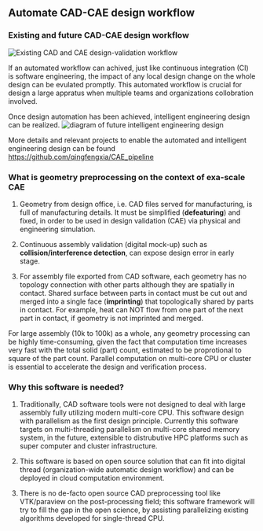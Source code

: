 
## Automate CAD-CAE design workflow

### Existing and future CAD-CAE design workflow

![Existing CAD and CAE design-validation workflow](https://github.com/qingfengxia/CAE_pipeline/raw/master/images/current_CAE_process.png)

If an automated workflow can achived, just like continuous integration (CI) is software engineering, the impact of any local design change on the whole design can be evulated promptly. This automated workflow is crucial for design a large appratus when multiple teams and organizations collobration involved.

Once design automation has been achieved, intelligent engineering design can be realized.
![diagram of future intelligent engineering design](https://github.com/qingfengxia/CAE_pipeline/raw/master/images/intelligent_engineering_design.png)

More details and relevant projects to enable the automated and intelligent engineering design can be found 
https://github.com/qingfengxia/CAE_pipeline

### What is geometry preprocessing on the context of exa-scale CAE

1. Geometry from design office, i.e. CAD files served for manufacturing, is full of manufacturing details. It must be simplified (**defeaturing**) and fixed, in order to be used in design validation (CAE) via physical and engineering simulation.

2. Continuous assembly validation (digital mock-up) such as **collision/interference detection**, can expose design error in early stage. 

3. For assembly file exported from CAD software, each geometry has no topology connection with other parts although they are spatially in contact. Shared surface between parts in contact must be cut out and merged into a single face (**imprinting**) that topologically shared by parts in contact. For example, heat can NOT flow from one part of the next part in contact, if geometry is not imprinted and merged. 

For large assembly (10k to 100k) as a whole, any geometry processing can be highly time-consuming, given the fact that computation time increases very fast with the total solid (part) count, estimated to be proprotional to square of the part count. Parallel computation on multi-core CPU or cluster is essential to accelerate the design and verification process.

### Why this software is needed?

1. Traditionally, CAD software tools were not designed to deal with large assembly fully utilizing modern multi-core CPU. This software design with parallelism as the first design principle. Currently this software targets on multi-threading parallelism on multi-core shared memory system, in the future, extensible to distrubutive HPC platforms such as super computer and cluster infrastructure.

2. This software is based on open source solution that can fit into digital thread (organization-wide automatic design workflow) and can be deployed in cloud computation environment.

3. There is no de-facto open source CAD preprocessing tool like VTK/paraview on the post-processing field; this software framework will try to fill the gap in the open science, by assisting parallelizing existing algorithms developed for single-thread CPU.